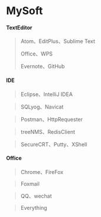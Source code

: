 
# MySoft

#### TextEditor
> Atom、EditPlus、Sublime Text
>
> Office、WPS
>
> Evernote、GitHub

#### IDE
> Eclipse、IntelliJ IDEA

> SQLyog、Navicat

> Postman、HttpRequester

> treeNMS、RedisClient

> SecureCRT、Putty、XShell

#### Office
> Chrome、FireFox

> Foxmail

> QQ、wechat

> Everything
